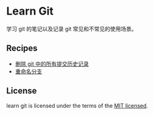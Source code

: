 # Learn Git

学习 git 的笔记以及记录 git 常见和不常见的使用场景。

## Recipes

- [删除 git 中的所有提交历史记录](https://github.com/learn-frame/learn-git/blob/master/docs/clearAllComment.md)
- [重命名分支](https://github.com/learn-frame/learn-git/blob/master/docs/renameBranchName.md)

## License

learn git is licensed under the terms of the [MIT licensed](https://opensource.org/licenses/MIT).
